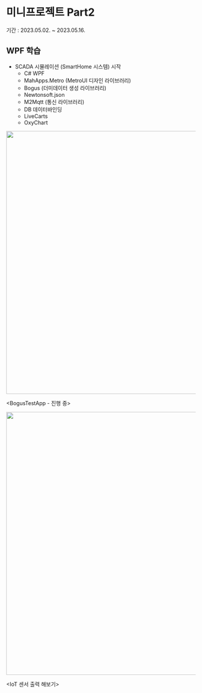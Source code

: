 # 미니프로젝트 Part2
기간 : 2023.05.02. ~ 2023.05.16.

## WPF 학습
- SCADA 시뮬레이션 (SmartHome 시스템) 시작
	- C# WPF 
	- MahApps.Metro (MetroUI 디자인 라이브러리)
	- Bogus (더미데이터 생성 라이브러리)
	- Newtonsoft.json
	- M2Mqtt (통신 라이브러리)
	- DB 데이터바인딩
	- LiveCarts
	- OxyChart
	
	
<img src="https://raw.githubusercontent.com/kimjihyeon-angela/miniprojects/main/images/BogusTestApp.gif" width="700"/>

<BogusTestApp - 진행 중>

<img src="https://raw.githubusercontent.com/kimjihyeon-angela/miniprojects/main/images/FakeIotDeviceApp_ing.gif" width="700"/>

<IoT 센서 출력 해보기>
